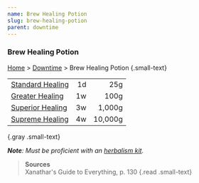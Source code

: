 ```yaml
---
name: Brew Healing Potion
slug: brew-healing-potion
parent: downtime
---
```

### Brew Healing Potion
[Home](dm-operations-center) > [Downtime](downtime) > Brew Healing Potion {.small-text}

|                                                   |     |         |
| ------------------------------------------------- | --: | ------: |
| [Standard Healing](/item/healing-potion)          |  1d |     25g |
| [Greater Healing](/item/greater-healing-potion)   |  1w |    100g |
| [Superior Healing](/item/superior-healing-potion) |  3w |  1,000g |
| [Supreme Healing](/item/supreme-healing-potion)   |  4w | 10,000g |
{.gray .small-text}

***Note**: Must be proficient with an [herbalism kit](/item/herbalism-kit).*

> **Sources** <br/>
> Xanathar's Guide to Everything, p. 130
{.read .small-text}